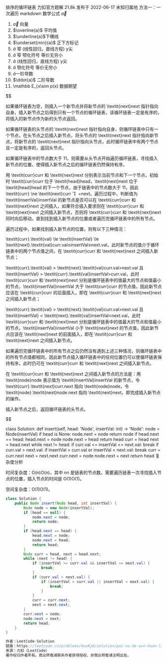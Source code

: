 
排序的循环链表
力扣官方题解
21.8k
发布于 2022-06-17
未知归属地
方法一：一次遍历
markdown 数学公式
$\vec{a}$ 

 1. $\vec{a}$  向量 
 2. $\overline{a}$ 平均值 
 3. $\underline{a}$下横线 
 4. $\underset{min}{a}$ 正下方标记 
 5. $\hat{a}$ 窄 (线性回归，直线方程) y尖 
 6. $\tilde{a}$ 窄 颚化符号  等价无穷小
 7. $\widehat{a}$ (线性回归，直线方程) y尖 
 8. $\widetilde{a}$ 颚化符号  等价无穷小 
 9. $\dot{a}$一阶导数 
 10. $\ddot{a}$  二阶导数
 11. \mathbb E_{x\sim p(x)  数据期望



$$

如果循环链表为空，则插入一个新节点并将新节点的 \textit{next}next 指针指向自身，插入新节点之后得到只有一个节点的循环链表，该循环链表一定是有序的，将插入的新节点作为新的头节点返回。

如果循环链表的头节点的 \textit{next}next 指针指向自身，则循环链表中只有一个节点，在头节点之后插入新节点，将头节点的 \textit{next}next 指针指向新节点，将新节点的 \textit{next}next 指针指向头节点，此时循环链表中有两个节点且一定是有序的，返回头节点。

如果循环链表中的节点数大于 11，则需要从头节点开始遍历循环链表，寻找插入新节点的位置，使得插入新节点之后的循环链表仍然保持有序。

用 \textit{curr}curr 和 \textit{next}next 分别表示当前节点和下一个节点，初始时 \textit{curr}curr 位于 \textit{head}head，\textit{next}next 位于 \textit{head}head 的下一个节点，由于链表中的节点数大于 11，因此 \textit{curr} \ne \textit{next}curr 

​
 =next。遍历过程中，判断值为 \textit{insertVal}insertVal 的新节点是否可以在 \textit{curr}curr 和 \textit{next}next 之间插入，如果符合插入要求则在 \textit{curr}curr 和 \textit{next}next 之间插入新节点，否则将 \textit{curr}curr 和 \textit{next}next 同时向后移动，直到找到插入新节点的位置或者遍历完循环链表中的所有节点。

遍历过程中，如果找到插入新节点的位置，则有以下三种情况：

\textit{curr}.\textit{val} \le \textit{insertVal} \le \textit{next}.\textit{val}curr.val≤insertVal≤next.val，此时新节点的值介于循环链表中的两个节点值之间，在 \textit{curr}curr 和 \textit{next}next 之间插入新节点；

\textit{curr}.\textit{val} > \textit{next}.\textit{val}curr.val>next.val 且 \textit{insertVal} > \textit{curr}.\textit{val}insertVal>curr.val，此时 \textit{curr}curr 和 \textit{next}next 分别是循环链表中的值最大的节点和值最小的节点，\textit{insertVal}insertVal 大于 \textit{curr}curr 的节点值，因此新节点应该在 \textit{curr}curr 的后面插入，即在 \textit{curr}curr 和 \textit{next}next 之间插入新节点；

\textit{curr}.\textit{val} > \textit{next}.\textit{val}curr.val>next.val 且 \textit{insertVal} < \textit{next}.\textit{val}insertVal<next.val，此时 \textit{curr}curr 和 \textit{next}next 分别是循环链表中的值最大的节点和值最小的节点，\textit{insertVal}insertVal 小于 \textit{next}next 的节点值，因此新节点应该在 \textit{next}next 的前面插入，即在 \textit{curr}curr 和 \textit{next}next 之间插入新节点。

如果遍历完循环链表中的所有节点之后仍然没有遇到上述三种情况，则循环链表中的所有节点值都相同，因此新节点插入循环链表中的任何位置仍可以使循环链表保持有序，此时仍可在 \textit{curr}curr 和 \textit{next}next 之间插入新节点。

在 \textit{curr}curr 和 \textit{next}next 之间插入新节点的方法是：用 \textit{node}node 表示值为 \textit{insertVal}insertVal 的新节点，令 \textit{curr}.\textit{next}curr.next 指向 \textit{node}node，令 \textit{node}.\textit{next}node.next 指向 \textit{next}next，即完成插入新节点的操作。

插入新节点之后，返回循环链表的头节点。

$$

class Solution:
    def insert(self, head: 'Node', insertVal: int) -> 'Node':
        node = Node(insertVal)
        if head is None:
            node.next = node
            return node
        if head.next == head:
            head.next = node
            node.next = head
            return head
        curr = head
        next = head.next
        while next != head:
            if curr.val <= insertVal <= next.val:
                break
            if curr.val > next.val:
                if insertVal > curr.val or insertVal < next.val:
                    break
            curr = curr.next
            next = next.next
        curr.next = node
        node.next = next
        return head
复杂度分析

时间复杂度：O(n)O(n)，其中 nn 是链表的节点数。需要遍历链表一次寻找插入节点的位置，插入节点的时间是 O(1)O(1)。

空间复杂度：O(1)O(1)。

```java
class Solution {
    public Node insert(Node head, int insertVal) {
        Node node = new Node(insertVal);
        if (head == null) {
            node.next = node;
            return node;
        }
        if (head.next == head) {
            head.next = node;
            node.next = head;
            return head;
        }
        Node curr = head, next = head.next;
        while (next != head) {
            if (insertVal >= curr.val && insertVal <= next.val) {
                break;
            }
            if (curr.val > next.val) {
                if (insertVal > curr.val || insertVal < next.val) {
                    break;
                }
            }
            curr = curr.next;
            next = next.next;
        }
        curr.next = node;
        node.next = next;
        return head;
    }
}

作者：LeetCode-Solution
链接：https://leetcode.cn/problems/4ueAj6/solution/pai-xu-de-xun-huan-lian-biao-by-leetcode-f566/
来源：力扣（LeetCode）
著作权归作者所有。商业转载请联系作者获得授权，非商业转载请注明出处。
```
